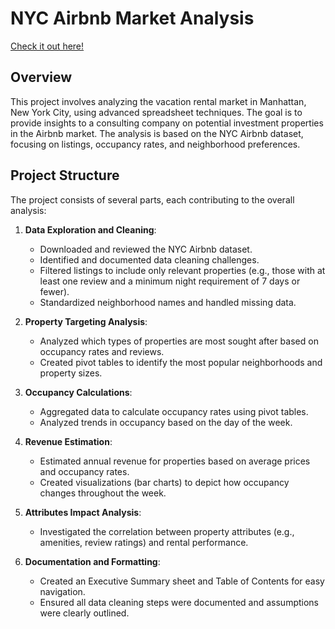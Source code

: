 # NYC Airbnb Market Analysis
[Check it out here!](https://docs.google.com/spreadsheets/d/1C-JBFrbFeeHaOa94HlIgMUcOBJkeSoNmVrSZIUx-bHg/edit?usp=sharing)
## Overview
This project involves analyzing the vacation rental market in Manhattan, New York City, using advanced spreadsheet techniques. The goal is to provide insights to a consulting company on potential investment properties in the Airbnb market. The analysis is based on the NYC Airbnb dataset, focusing on listings, occupancy rates, and neighborhood preferences.

## Project Structure
The project consists of several parts, each contributing to the overall analysis:

1. **Data Exploration and Cleaning**:
   - Downloaded and reviewed the NYC Airbnb dataset.
   - Identified and documented data cleaning challenges.
   - Filtered listings to include only relevant properties (e.g., those with at least one review and a minimum night requirement of 7 days or fewer).
   - Standardized neighborhood names and handled missing data.

2. **Property Targeting Analysis**:
   - Analyzed which types of properties are most sought after based on occupancy rates and reviews.
   - Created pivot tables to identify the most popular neighborhoods and property sizes.

3. **Occupancy Calculations**:
   - Aggregated data to calculate occupancy rates using pivot tables.
   - Analyzed trends in occupancy based on the day of the week.

4. **Revenue Estimation**:
   - Estimated annual revenue for properties based on average prices and occupancy rates.
   - Created visualizations (bar charts) to depict how occupancy changes throughout the week.

5. **Attributes Impact Analysis**:
   - Investigated the correlation between property attributes (e.g., amenities, review ratings) and rental performance.

6. **Documentation and Formatting**:
   - Created an Executive Summary sheet and Table of Contents for easy navigation.
   - Ensured all data cleaning steps were documented and assumptions were clearly outlined.
